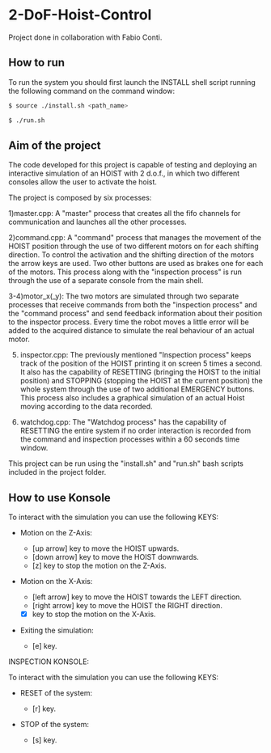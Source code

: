 # 2-DoF-Hoist-Control

Project done in collaboration with Fabio Conti.

## How to run

To run the system you should first launch the INSTALL shell script running the following command on the command window:

```bash
$ source ./install.sh <path_name>

$ ./run.sh
```


## Aim of the project

The code developed for this project is capable of testing and deploying an interactive simulation of an HOIST with 2 d.o.f., in which two different consoles allow the user to activate the hoist.

The project is composed by six processes:

1)master.cpp:
 A "master" process that creates all the fifo channels for communication and launches all the other processes. 

2)command.cpp:
 A "command" process that manages the movement of the HOIST position through the use of two different motors on for each shifting direction. To control the activation and the shifting direction of the motors the arrow keys are used. Two other buttons are used as brakes one for each of the motors.
This process along with the "inspection process" is run through the use of a separate console from the main shell. 

3-4)motor_x(_y):
 The two motors are simulated through two separate processes that receive commands from both the "inspection process" and the "command process" and send feedback information about their position to the inspector process. Every time the robot moves a little error will be added to the acquired distance to simulate the real behaviour of an actual motor.

5) inspector.cpp:
The previously mentioned "Inspection process" keeps track of the position of the HOIST printing it on screen 5 times a second. It also has the capability of RESETTING (bringing the HOIST to the initial position) and STOPPING (stopping the HOIST at the current position) the whole system through the use of two additional EMERGENCY buttons. This process also includes a graphical simulation of an actual Hoist moving according to the data recorded. 

6) watchdog.cpp:
The "Watchdog process" has the capability of RESETTING the entire system if no order interaction is recorded from the command and inspection processes within a 60 seconds time window. 

This project can be run using the "install.sh" and "run.sh" bash scripts included in the project folder.

## How to use Konsole

To interact with the simulation you can use the following KEYS:

- Motion on the Z-Axis:
	- [up arrow] key to move the HOIST upwards.
	- [down arrow] key to move the HOIST downwards. 
	- [z] key to stop the motion on the Z-Axis.

- Motion on the X-Axis:
	- [left arrow] key to move the HOIST towards the LEFT direction.
	- [right arrow] key to move the HOIST the RIGHT direction. 
	- [x] key to stop the motion on the X-Axis.
	
- Exiting the simulation: 
	- [e] key. 
	
INSPECTION KONSOLE:

To interact with the simulation you can use the following KEYS:

- RESET of the system:
	- [r] key.

- STOP of the system:
	- [s] key.
